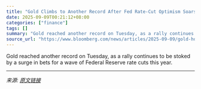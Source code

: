 ```yaml
---
title: "Gold Climbs to Another Record After Fed Rate-Cut Optimism Soars"
date: 2025-09-09T00:21:12+08:00
categories: ["finance"]
tags: []
summary: "Gold reached another record on Tuesday, as a rally continues to be stoked by a surge in bets for a wave of Federal Reserve rate cuts this year."
source_url: "https://www.bloomberg.com/news/articles/2025-09-09/gold-holds-near-latest-record-after-fed-rate-cut-optimism-soars"
---
```


Gold reached another record on Tuesday, as a rally continues to be stoked by a surge in bets for a wave of Federal Reserve rate cuts this year.

---

*来源: [原文链接](https://www.bloomberg.com/news/articles/2025-09-09/gold-holds-near-latest-record-after-fed-rate-cut-optimism-soars)*
